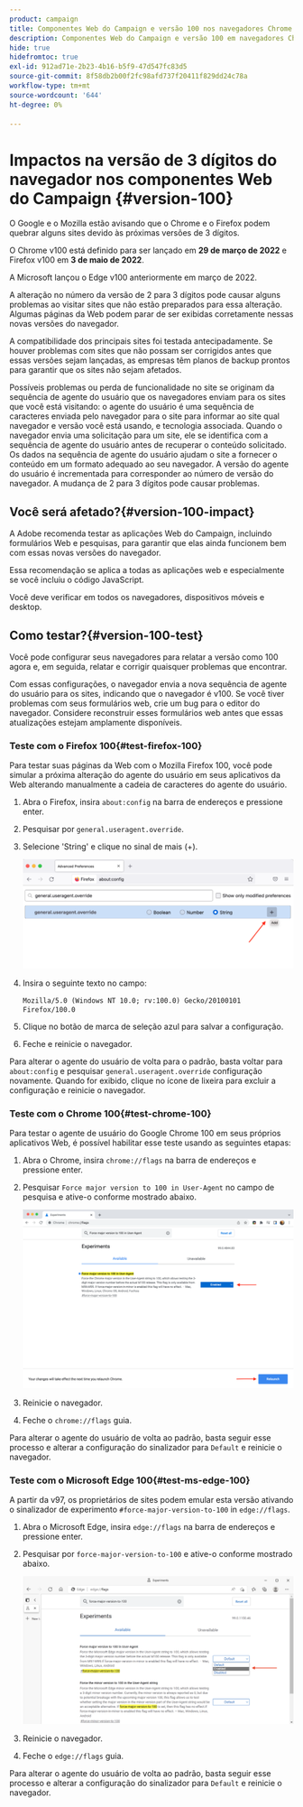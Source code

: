 ```yaml
---
product: campaign
title: Componentes Web do Campaign e versão 100 nos navegadores Chrome Firefox e Edge
description: Componentes Web do Campaign e versão 100 em navegadores Chrome, Firefox e Edge
hide: true
hidefromtoc: true
exl-id: 912ad71e-2b23-4b16-b5f9-47d547fc83d5
source-git-commit: 8f58db2b00f2fc98afd737f20411f829dd24c78a
workflow-type: tm+mt
source-wordcount: '644'
ht-degree: 0%

---
```


# Impactos na versão de 3 dígitos do navegador nos componentes Web do Campaign {#version-100}

O Google e o Mozilla estão avisando que o Chrome e o Firefox podem quebrar alguns sites devido às próximas versões de 3 dígitos.

O Chrome v100 está definido para ser lançado em **29 de março de 2022** e Firefox v100 em **3 de maio de 2022**.

A Microsoft lançou o Edge v100 anteriormente em março de 2022.

A alteração no número da versão de 2 para 3 dígitos pode causar alguns problemas ao visitar sites que não estão preparados para essa alteração. Algumas páginas da Web podem parar de ser exibidas corretamente nessas novas versões do navegador.

A compatibilidade dos principais sites foi testada antecipadamente. Se houver problemas com sites que não possam ser corrigidos antes que essas versões sejam lançadas, as empresas têm planos de backup prontos para garantir que os sites não sejam afetados.

Possíveis problemas ou perda de funcionalidade no site se originam da sequência de agente do usuário que os navegadores enviam para os sites que você está visitando: o agente do usuário é uma sequência de caracteres enviada pelo navegador para o site para informar ao site qual navegador e versão você está usando, e tecnologia associada. Quando o navegador envia uma solicitação para um site, ele se identifica com a sequência de agente do usuário antes de recuperar o conteúdo solicitado. Os dados na sequência de agente do usuário ajudam o site a fornecer o conteúdo em um formato adequado ao seu navegador. A versão do agente do usuário é incrementada para corresponder ao número de versão do navegador. A mudança de 2 para 3 dígitos pode causar problemas.

## Você será afetado?{#version-100-impact}

A Adobe recomenda testar as aplicações Web do Campaign, incluindo formulários Web e pesquisas, para garantir que elas ainda funcionem bem com essas novas versões do navegador.

Essa recomendação se aplica a todas as aplicações web e especialmente se você incluiu o código JavaScript.

Você deve verificar em todos os navegadores, dispositivos móveis e desktop.

## Como testar?{#version-100-test}

Você pode configurar seus navegadores para relatar a versão como 100 agora e, em seguida, relatar e corrigir quaisquer problemas que encontrar.

Com essas configurações, o navegador envia a nova sequência de agente do usuário para os sites, indicando que o navegador é v100. Se você tiver problemas com seus formulários web, crie um bug para o editor do navegador. Considere reconstruir esses formulários web antes que essas atualizações estejam amplamente disponíveis.

### Teste com o Firefox 100{#test-firefox-100}

Para testar suas páginas da Web com o Mozilla Firefox 100, você pode simular a próxima alteração do agente do usuário em seus aplicativos da Web alterando manualmente a cadeia de caracteres do agente do usuário.

1. Abra o Firefox, insira `about:config` na barra de endereços e pressione enter.
1. Pesquisar por `general.useragent.override`.
1. Selecione &#39;String&#39; e clique no sinal de mais (+).

   ![](assets/do-not-localize/force-user-agent-firefox.png)

1. Insira o seguinte texto no campo:

   ```
   Mozilla/5.0 (Windows NT 10.0; rv:100.0) Gecko/20100101 Firefox/100.0
   ```

1. Clique no botão de marca de seleção azul para salvar a configuração.
1. Feche e reinicie o navegador.

Para alterar o agente do usuário de volta para o padrão, basta voltar para `about:config` e pesquisar `general.useragent.override` configuração novamente.  Quando for exibido, clique no ícone de lixeira para excluir a configuração e reinicie o navegador.

### Teste com o Chrome 100{#test-chrome-100}

Para testar o agente de usuário do Google Chrome 100 em seus próprios aplicativos Web, é possível habilitar esse teste usando as seguintes etapas:

1. Abra o Chrome, insira `chrome://flags` na barra de endereços e pressione enter.
1. Pesquisar `Force major version to 100 in User-Agent` no campo de pesquisa e ative-o conforme mostrado abaixo.

   ![](assets/do-not-localize/force-user-agent-chrome.png)

1. Reinicie o navegador.
1. Feche o `chrome://flags` guia.

Para alterar o agente do usuário de volta ao padrão, basta seguir esse processo e alterar a configuração do sinalizador para `Default` e reinicie o navegador.


### Teste com o Microsoft Edge 100{#test-ms-edge-100}

A partir da v97, os proprietários de sites podem emular esta versão ativando o sinalizador de experimento  `#force-major-version-to-100` in `edge://flags`.

1. Abra o Microsoft Edge, insira `edge://flags` na barra de endereços e pressione enter.
1. Pesquisar por `force-major-version-to-100` e ative-o conforme mostrado abaixo.

   ![](assets/do-not-localize/force-user-agent-edge.png)

1. Reinicie o navegador.
1. Feche o `edge://flags` guia.

Para alterar o agente do usuário de volta ao padrão, basta seguir esse processo e alterar a configuração do sinalizador para `Default` e reinicie o navegador.
